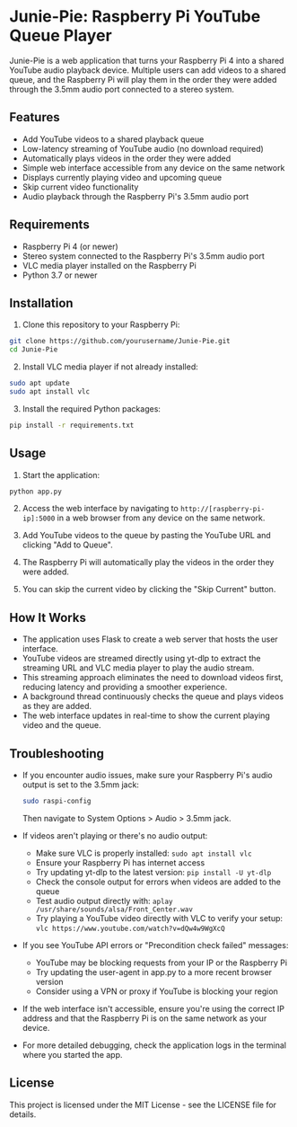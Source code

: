# Junie-Pie: Raspberry Pi YouTube Queue Player

Junie-Pie is a web application that turns your Raspberry Pi 4 into a shared YouTube audio playback device. Multiple users can add videos to a shared queue, and the Raspberry Pi will play them in the order they were added through the 3.5mm audio port connected to a stereo system.

## Features

- Add YouTube videos to a shared playback queue
- Low-latency streaming of YouTube audio (no download required)
- Automatically plays videos in the order they were added
- Simple web interface accessible from any device on the same network
- Displays currently playing video and upcoming queue
- Skip current video functionality
- Audio playback through the Raspberry Pi's 3.5mm audio port

## Requirements

- Raspberry Pi 4 (or newer)
- Stereo system connected to the Raspberry Pi's 3.5mm audio port
- VLC media player installed on the Raspberry Pi
- Python 3.7 or newer

## Installation

1. Clone this repository to your Raspberry Pi:

```bash
git clone https://github.com/yourusername/Junie-Pie.git
cd Junie-Pie
```

2. Install VLC media player if not already installed:

```bash
sudo apt update
sudo apt install vlc
```

3. Install the required Python packages:

```bash
pip install -r requirements.txt
```

## Usage

1. Start the application:

```bash
python app.py
```

2. Access the web interface by navigating to `http://[raspberry-pi-ip]:5000` in a web browser from any device on the same network.

3. Add YouTube videos to the queue by pasting the YouTube URL and clicking "Add to Queue".

4. The Raspberry Pi will automatically play the videos in the order they were added.

5. You can skip the current video by clicking the "Skip Current" button.

## How It Works

- The application uses Flask to create a web server that hosts the user interface.
- YouTube videos are streamed directly using yt-dlp to extract the streaming URL and VLC media player to play the audio stream.
- This streaming approach eliminates the need to download videos first, reducing latency and providing a smoother experience.
- A background thread continuously checks the queue and plays videos as they are added.
- The web interface updates in real-time to show the current playing video and the queue.

## Troubleshooting

- If you encounter audio issues, make sure your Raspberry Pi's audio output is set to the 3.5mm jack:
  ```bash
  sudo raspi-config
  ```
  Then navigate to System Options > Audio > 3.5mm jack.

- If videos aren't playing or there's no audio output:
  - Make sure VLC is properly installed: `sudo apt install vlc`
  - Ensure your Raspberry Pi has internet access
  - Try updating yt-dlp to the latest version: `pip install -U yt-dlp`
  - Check the console output for errors when videos are added to the queue
  - Test audio output directly with: `aplay /usr/share/sounds/alsa/Front_Center.wav`
  - Try playing a YouTube video directly with VLC to verify your setup: `vlc https://www.youtube.com/watch?v=dQw4w9WgXcQ`

- If you see YouTube API errors or "Precondition check failed" messages:
  - YouTube may be blocking requests from your IP or the Raspberry Pi
  - Try updating the user-agent in app.py to a more recent browser version
  - Consider using a VPN or proxy if YouTube is blocking your region

- If the web interface isn't accessible, ensure you're using the correct IP address and that the Raspberry Pi is on the same network as your device.

- For more detailed debugging, check the application logs in the terminal where you started the app.

## License

This project is licensed under the MIT License - see the LICENSE file for details.
